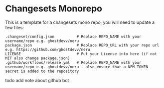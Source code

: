 # Changesets Monorepo

This is a template for a changesets mono repo, you will need to update a few files:

```
.changeset/config.json          # Replace REPO_NAME with your username/repo e.g. ghostdevv/neru
package.json                    # Replace REPO_URL with your repo url e.g. https://github.com/ghostdevv/neru
LICENSE                         # Put your License into here (if not MIT also change package.json)
.github/workflows/release.yml   # Replace REPO_NAME with your username/repo e.g. ghostdevv/neru - also ensure that a NPM_TOKEN secret is added to the repository
```

todo add note about github bot